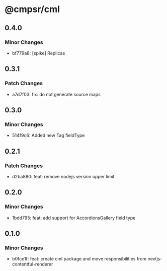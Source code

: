 # @cmpsr/cml

## 0.4.0

### Minor Changes

- bf779a8: [spike] Replicas

## 0.3.1

### Patch Changes

- a7d7f03: fix: do not generate source maps

## 0.3.0

### Minor Changes

- 514f9c6: Added new Tag fieldType

## 0.2.1

### Patch Changes

- d2ba880: feat: remove nodejs version upper limit

## 0.2.0

### Minor Changes

- 1bdd795: feat: add support for AccordionsGallery field type

## 0.1.0

### Minor Changes

- b0fce1f: feat: create cml package and move responsibilities from nextjs-contentful-renderer
